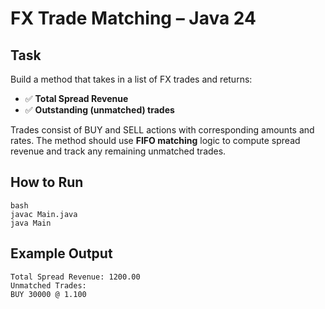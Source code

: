 # FX Trade Matching – Java 24

## Task

Build a method that takes in a list of FX trades and returns:

- ✅ **Total Spread Revenue**
- ✅ **Outstanding (unmatched) trades**

Trades consist of BUY and SELL actions with corresponding amounts and rates. The method should use **FIFO matching** logic to compute spread revenue and track any remaining unmatched trades.

## How to Run

```
bash
javac Main.java
java Main
```

## Example Output

```
Total Spread Revenue: 1200.00
Unmatched Trades:
BUY 30000 @ 1.100
```
